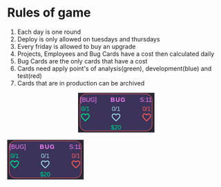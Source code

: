 # Rules of game

1. Each day is one round
2. Deploy is only allowed on tuesdays and thursdays
3. Every friday is allowed to buy an upgrade
4. Projects, Employees and Bug Cards have a cost then calculated daily
5. Bug Cards are the only cards that have a cost
6. Cards need apply point's of analysis(green), development(blue) and test(red)
7. Cards that are in production can be archived

<p align="center">
  <img src="./src/assets/docs/cardBug.png" />
</p>

![cardBug](./src/assets/docs/cardBug.png)